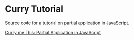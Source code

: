 # Curry Tutorial

Source code for a tutorial on partial application in JavaScript.

[Curry me This: Partial Application in JavaScript](https://www.linkedin.com/pulse/article/6128802899720962048)
